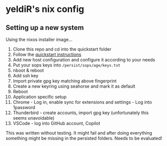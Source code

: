 # yeldiR's nix config
## Setting up a new system
Using the nixos installer image...

1. Clone this repo and cd into the quickstart folder
2. Follow the [quickstart instructions](./quickstart/README.md)
3. Add new host configuration and configure it according to your needs
4. Put your sops keys into `/persist/sops/age/keys.txt`
5. nboot & reboot
6. Add ssh key
7. Import private gpg key matching above fingerprint
8. Create a new keyring using seahorse and mark it as default
9. Reboot
10. Application specific setup
  1. Chrome - Log in, enable sync for extensions and settings
    - Log into 1password
  2. Thunderbird - create accounts, import gpg key (unfortunately this seems unavoidable)
  3. VSCode - log into GitHub account, Copilot

This was written without testing. It might fail and after doing everything something might be missing in the persisted folders. Needs to be evaluated!
